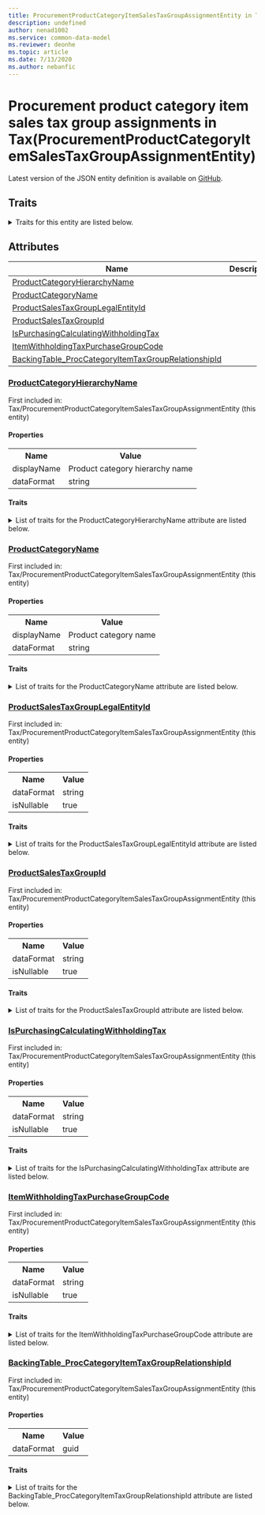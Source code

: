 ```yaml
---
title: ProcurementProductCategoryItemSalesTaxGroupAssignmentEntity in Tax - Common Data Model | Microsoft Docs
description: undefined
author: nenad1002
ms.service: common-data-model
ms.reviewer: deonhe
ms.topic: article
ms.date: 7/13/2020
ms.author: nebanfic
---
```


# Procurement product category item sales tax group assignments in Tax(ProcurementProductCategoryItemSalesTaxGroupAssignmentEntity)

  
 Latest version of the JSON entity definition is available on <a href="https://github.com/Microsoft/CDM/tree/master/schemaDocuments/core/operationsCommon/Entities/Finance/Tax/ProcurementProductCategoryItemSalesTaxGroupAssignmentEntity.cdm.json" target="_blank">GitHub</a>.  

## Traits

<details>
<summary>Traits for this entity are listed below.  
</summary>

**is.CDM.entityVersion**  
  <table><tr><th>Parameter</th><th>Value</th><th>Data type</th><th>Explanation</th></tr><tr><td>versionNumber</td><td>"1.0"</td><td>string</td><td>semantic version number of the entity</td></tr></table>

**is.application.releaseVersion**  
  <table><tr><th>Parameter</th><th>Value</th><th>Data type</th><th>Explanation</th></tr><tr><td>releaseVersion</td><td>"10.0.13.0"</td><td>string</td><td>semantic version number of the application introducing this entity</td></tr></table>

**is.localized.displayedAs**  
  Holds the list of language specific display text for an object.  <table><tr><th>Parameter</th><th>Value</th><th>Data type</th><th>Explanation</th></tr><tr><td>localizedDisplayText</td><td><table><tr><th>languageTag</th><th>displayText</th></tr><tr><td>en</td><td>Procurement product category item sales tax group assignments</td></tr></table></td><td>entity</td><td>a reference to the constant entity holding the list of localized text</td></tr></table>

</details>

## Attributes

|Name|Description|First Included in Instance|
|---|---|---|
|[ProductCategoryHierarchyName](#ProductCategoryHierarchyName)||<a href="ProcurementProductCategoryItemSalesTaxGroupAssignmentEntity.md" target="_blank">Tax/ProcurementProductCategoryItemSalesTaxGroupAssignmentEntity</a>|
|[ProductCategoryName](#ProductCategoryName)||<a href="ProcurementProductCategoryItemSalesTaxGroupAssignmentEntity.md" target="_blank">Tax/ProcurementProductCategoryItemSalesTaxGroupAssignmentEntity</a>|
|[ProductSalesTaxGroupLegalEntityId](#ProductSalesTaxGroupLegalEntityId)||<a href="ProcurementProductCategoryItemSalesTaxGroupAssignmentEntity.md" target="_blank">Tax/ProcurementProductCategoryItemSalesTaxGroupAssignmentEntity</a>|
|[ProductSalesTaxGroupId](#ProductSalesTaxGroupId)||<a href="ProcurementProductCategoryItemSalesTaxGroupAssignmentEntity.md" target="_blank">Tax/ProcurementProductCategoryItemSalesTaxGroupAssignmentEntity</a>|
|[IsPurchasingCalculatingWithholdingTax](#IsPurchasingCalculatingWithholdingTax)||<a href="ProcurementProductCategoryItemSalesTaxGroupAssignmentEntity.md" target="_blank">Tax/ProcurementProductCategoryItemSalesTaxGroupAssignmentEntity</a>|
|[ItemWithholdingTaxPurchaseGroupCode](#ItemWithholdingTaxPurchaseGroupCode)||<a href="ProcurementProductCategoryItemSalesTaxGroupAssignmentEntity.md" target="_blank">Tax/ProcurementProductCategoryItemSalesTaxGroupAssignmentEntity</a>|
|[BackingTable_ProcCategoryItemTaxGroupRelationshipId](#BackingTable_ProcCategoryItemTaxGroupRelationshipId)||<a href="ProcurementProductCategoryItemSalesTaxGroupAssignmentEntity.md" target="_blank">Tax/ProcurementProductCategoryItemSalesTaxGroupAssignmentEntity</a>|

### <a href=#ProductCategoryHierarchyName name="ProductCategoryHierarchyName">ProductCategoryHierarchyName</a>

First included in: Tax/ProcurementProductCategoryItemSalesTaxGroupAssignmentEntity (this entity)  

#### Properties

<table><tr><th>Name</th><th>Value</th></tr><tr><td>displayName</td><td>Product category hierarchy name</td></tr><tr><td>dataFormat</td><td>string</td></tr></table>

#### Traits

<details>
<summary>List of traits for the ProductCategoryHierarchyName attribute are listed below.</summary>

**is.dataFormat.character**  
**is.dataFormat.big**  
**is.dataFormat.array**  
**is.localized.displayedAs**  
Holds the list of language specific display text for an object.  <table><tr><th>Parameter</th><th>Value</th><th>Data type</th><th>Explanation</th></tr><tr><td>localizedDisplayText</td><td><table><tr><th>languageTag</th><th>displayText</th></tr><tr><td>en</td><td>Product category hierarchy name</td></tr></table></td><td>entity</td><td>a reference to the constant entity holding the list of localized text</td></tr></table>

**is.dataFormat.character**  
**is.dataFormat.array**  
</details>

### <a href=#ProductCategoryName name="ProductCategoryName">ProductCategoryName</a>

First included in: Tax/ProcurementProductCategoryItemSalesTaxGroupAssignmentEntity (this entity)  

#### Properties

<table><tr><th>Name</th><th>Value</th></tr><tr><td>displayName</td><td>Product category name</td></tr><tr><td>dataFormat</td><td>string</td></tr></table>

#### Traits

<details>
<summary>List of traits for the ProductCategoryName attribute are listed below.</summary>

**is.dataFormat.character**  
**is.dataFormat.big**  
**is.dataFormat.array**  
**is.localized.displayedAs**  
Holds the list of language specific display text for an object.  <table><tr><th>Parameter</th><th>Value</th><th>Data type</th><th>Explanation</th></tr><tr><td>localizedDisplayText</td><td><table><tr><th>languageTag</th><th>displayText</th></tr><tr><td>en</td><td>Product category name</td></tr></table></td><td>entity</td><td>a reference to the constant entity holding the list of localized text</td></tr></table>

**is.dataFormat.character**  
**is.dataFormat.array**  
</details>

### <a href=#ProductSalesTaxGroupLegalEntityId name="ProductSalesTaxGroupLegalEntityId">ProductSalesTaxGroupLegalEntityId</a>

First included in: Tax/ProcurementProductCategoryItemSalesTaxGroupAssignmentEntity (this entity)  

#### Properties

<table><tr><th>Name</th><th>Value</th></tr><tr><td>dataFormat</td><td>string</td></tr><tr><td>isNullable</td><td>true</td></tr></table>

#### Traits

<details>
<summary>List of traits for the ProductSalesTaxGroupLegalEntityId attribute are listed below.</summary>

**is.dataFormat.character**  
**is.dataFormat.big**  
**is.dataFormat.array**  
**is.nullable**  
The attribute value may be set to NULL.  

**is.dataFormat.character**  
**is.dataFormat.array**  
</details>

### <a href=#ProductSalesTaxGroupId name="ProductSalesTaxGroupId">ProductSalesTaxGroupId</a>

First included in: Tax/ProcurementProductCategoryItemSalesTaxGroupAssignmentEntity (this entity)  

#### Properties

<table><tr><th>Name</th><th>Value</th></tr><tr><td>dataFormat</td><td>string</td></tr><tr><td>isNullable</td><td>true</td></tr></table>

#### Traits

<details>
<summary>List of traits for the ProductSalesTaxGroupId attribute are listed below.</summary>

**is.dataFormat.character**  
**is.dataFormat.big**  
**is.dataFormat.array**  
**is.nullable**  
The attribute value may be set to NULL.  

**is.dataFormat.character**  
**is.dataFormat.array**  
</details>

### <a href=#IsPurchasingCalculatingWithholdingTax name="IsPurchasingCalculatingWithholdingTax">IsPurchasingCalculatingWithholdingTax</a>

First included in: Tax/ProcurementProductCategoryItemSalesTaxGroupAssignmentEntity (this entity)  

#### Properties

<table><tr><th>Name</th><th>Value</th></tr><tr><td>dataFormat</td><td>string</td></tr><tr><td>isNullable</td><td>true</td></tr></table>

#### Traits

<details>
<summary>List of traits for the IsPurchasingCalculatingWithholdingTax attribute are listed below.</summary>

**is.dataFormat.character**  
**is.dataFormat.big**  
**is.dataFormat.array**  
**is.nullable**  
The attribute value may be set to NULL.  

**is.dataFormat.character**  
**is.dataFormat.array**  
</details>

### <a href=#ItemWithholdingTaxPurchaseGroupCode name="ItemWithholdingTaxPurchaseGroupCode">ItemWithholdingTaxPurchaseGroupCode</a>

First included in: Tax/ProcurementProductCategoryItemSalesTaxGroupAssignmentEntity (this entity)  

#### Properties

<table><tr><th>Name</th><th>Value</th></tr><tr><td>dataFormat</td><td>string</td></tr><tr><td>isNullable</td><td>true</td></tr></table>

#### Traits

<details>
<summary>List of traits for the ItemWithholdingTaxPurchaseGroupCode attribute are listed below.</summary>

**is.dataFormat.character**  
**is.dataFormat.big**  
**is.dataFormat.array**  
**is.nullable**  
The attribute value may be set to NULL.  

**is.dataFormat.character**  
**is.dataFormat.array**  
</details>

### <a href=#BackingTable_ProcCategoryItemTaxGroupRelationshipId name="BackingTable_ProcCategoryItemTaxGroupRelationshipId">BackingTable_ProcCategoryItemTaxGroupRelationshipId</a>

First included in: Tax/ProcurementProductCategoryItemSalesTaxGroupAssignmentEntity (this entity)  

#### Properties

<table><tr><th>Name</th><th>Value</th></tr><tr><td>dataFormat</td><td>guid</td></tr></table>

#### Traits

<details>
<summary>List of traits for the BackingTable_ProcCategoryItemTaxGroupRelationshipId attribute are listed below.</summary>

**is.dataFormat.character**  
**is.dataFormat.big**  
**is.dataFormat.array**  
**is.dataFormat.guid**  
**means.identity.entityId**  
**is.linkedEntity.identifier**  
Marks the attribute(s) that hold foreign key references to a linked (used as an attribute) entity. This attribute is added to the resolved entity to enumerate the referenced entities.  <table><tr><th>Parameter</th><th>Value</th><th>Data type</th><th>Explanation</th></tr><tr><td>entityReferences</td><td><table><tr><th>entityReference</th><th>attributeReference</th></tr><tr><td><a href="../../../Tables/SupplyChain/ProcurementAndSourcing/Main/ProcCategoryItemTaxGroup.md" target="_blank">/core/operationsCommon/Tables/SupplyChain/ProcurementAndSourcing/Main/ProcCategoryItemTaxGroup.cdm.json/ProcCategoryItemTaxGroup</a></td><td><a href="../../../Tables/SupplyChain/ProcurementAndSourcing/Main/ProcCategoryItemTaxGroup.md#RecId" target="_blank">RecId</a></td></tr></table></td><td>entity</td><td>a reference to the constant entity holding the list of entity references</td></tr></table>

**is.dataFormat.guid**  
**is.dataFormat.character**  
**is.dataFormat.array**  
</details>
